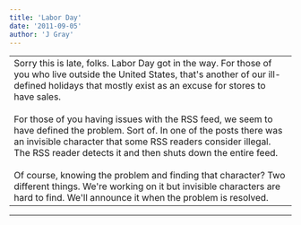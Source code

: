 ```yaml
---
title: 'Labor Day'
date: '2011-09-05'
author: 'J Gray'
---
```


<div>
<!-- Main content here -->
<table border="0" class="post"><tbody><tr><td>
   
   <div class="post_body">
       Sorry this is late, folks. Labor Day got in the way. For those of you who live outside the United States, that's another of our ill-defined holidays that mostly exist as an excuse for stores to have sales.<br><br>For those of you having issues with the RSS feed, we seem to have defined the problem. Sort of. In one of the posts there was an invisible character that some RSS readers consider illegal. The RSS reader detects it and then shuts down the entire feed. <br><br>Of course, knowing the problem and finding that character? Two different things. We're working on it but invisible characters are hard to find. We'll announce it when the problem is resolved.<br>
   </div>
   </td></tr>
   </tbody></table><hr><table style="width:100%; border:0;" class="comment_table"><tbody></tbody></table>
<!-- End main content -->
              </div>
